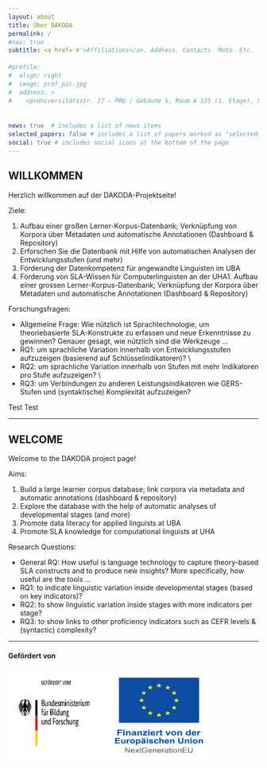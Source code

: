 ```yaml
---
layout: about
title: Über DAKODA
permalink: /
#nav: true
subtitle: <a href='#'>Affiliations</a>. Address. Contacts. Moto. Etc.

#profile:
#  align: right
#  image: prof_pic.jpg
#  address: >
#    <p>Universitätsstr. 27 – PRG / Gebäude 5, Raum A 125 (1. Etage), 58097 Hagen</p>


news: true  # includes a list of news items
selected_papers: false # includes a list of papers marked as "selected={true}"
social: true # includes social icons at the bottom of the page
---
```

## WILLKOMMEN

Herzlich willkommen auf der DAKODA-Projektseite!

Ziele:
1. Aufbau einer großen Lerner-Korpus-Datenbank; Verknüpfung von Korpora über Metadaten und automatische Annotationen (Dashboard & Repository)
2. Erforschen Sie die Datenbank mit Hilfe von automatischen Analysen der Entwicklungsstufen (und mehr)
3. Förderung der Datenkompetenz für angewandte Linguisten im UBA
4. Förderung von SLA-Wissen für Computerlinguisten an der UHA1. Aufbau einer grossen Lerner-Korpus-Datenbank; Verknüpfung der Korpora über Metadaten und automatische Annotationen (Dashboard & Repository)

Forschungsfragen:
* Allgemeine Frage: Wie nützlich ist Sprachtechnologie, um theoriebasierte SLA-Konstrukte zu erfassen und neue Erkenntnisse zu gewinnen? Genauer gesagt, wie nützlich sind die Werkzeuge ...
* RQ1: um sprachliche Variation innerhalb von Entwicklungsstufen aufzuzeigen (basierend auf Schlüsselindikatoren)? \\
* RQ2: um sprachliche Variation innerhalb von Stufen mit mehr Indikatoren pro Stufe aufzuzeigen? \\
* RQ3: um Verbindungen zu anderen Leistungsindikatoren wie GERS-Stufen und (syntaktische) Komplexität aufzuzeigen?

Test Test

***

## WELCOME

Welcome to the DAKODA project page!

Aims:
1. Build a large learner corpus database; link corpora via metadata and automatic annotations (dashboard & repository)
2. Explore the database with the help of automatic analyses of developmental stages (and more)
3. Promote data literacy for applied linguists at UBA
4. Promote SLA knowledge for computational linguists at UHA

Research Questions:
* General RQ: How useful is language technology to capture theory-based SLA constructs and to produce new insights? More specifically, how useful are the tools ...
* RQ1: to indicate linguistic variation inside developmental stages (based on key indicators)?
* RQ2: to show linguistic variation inside stages with more indicators per stage?
* RQ3: to show links to other proficiency indicators such as CEFR levels & (syntactic) complexity?

***

#### Gefördert von

<img src="./assets/img/Foerderhinweis_BMBF.jpg" width="200" height="185" alt="Förderhinweis des Bundesministerium für Bildung und Forschung" title="" />

<img src="./assets/img/Foerderhinweis_EU_vertikal.jpg" width="200" height="185" alt="Förderhinweis der Europäischen Union" title="" />

<!--- <img src="./assets/img/Foerderhinweis_EU_horizontal.jpg" alt="Alt-Text" title="" /> --->
